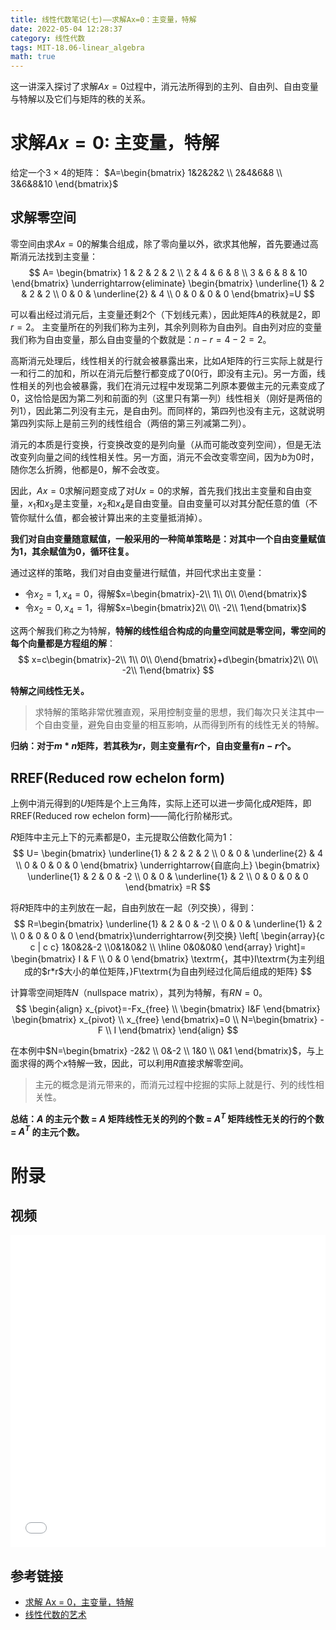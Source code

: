 ```yaml
---
title: 线性代数笔记(七)——求解Ax=0：主变量，特解
date: 2022-05-04 12:28:37
category: 线性代数
tags: MIT-18.06-linear_algebra
math: true
---
```


这一讲深入探讨了求解$Ax=0$过程中，消元法所得到的主列、自由列、自由变量与特解以及它们与矩阵的秩的关系。

<!--more-->

# 求解$Ax=0$: 主变量，特解
给定一个$3\times 4$的矩阵：
$A=\begin{bmatrix}
 1&2&2&2 
 \\ 2&4&6&8
 \\ 3&6&8&10
\end{bmatrix}$

## 求解零空间
零空间由求$Ax=0$的解集合组成，除了零向量以外，欲求其他解，首先要通过高斯消元法找到主变量：
$$
A=
\begin{bmatrix}
1 & 2 & 2 & 2
\\ 2 & 4 & 6 & 8
\\ 3 & 6 & 8 & 10
\end{bmatrix}
\underrightarrow{eliminate}
\begin{bmatrix}
\underline{1} & 2 & 2 & 2
\\ 0 & 0 & \underline{2} & 4
\\ 0 & 0 & 0 & 0
\end{bmatrix}=U
$$

可以看出经过消元后，主变量还剩2个（下划线元素），因此矩阵$A$的秩就是2，即$r=2$。
主变量所在的列我们称为主列，其余列则称为自由列。自由列对应的变量我们称为自由变量，那么自由变量的个数就是：$n-r=4-2=2$。

高斯消元处理后，线性相关的行就会被暴露出来，比如$A$矩阵的行三实际上就是行一和行二的加和，所以在消元后整行都变成了$0$($0$行，即没有主元)。另一方面，线性相关的列也会被暴露，我们在消元过程中发现第二列原本要做主元的元素变成了0，这恰恰是因为第二列和前面的列（这里只有第一列）线性相关（刚好是两倍的列1），因此第二列没有主元，是自由列。而同样的，第四列也没有主元，这就说明第四列实际上是前三列的线性组合（两倍的第三列减第二列）。

消元的本质是行变换，行变换改变的是列向量（从而可能改变列空间），但是无法改变列向量之间的线性相关性。另一方面，消元不会改变零空间，因为$b$为$0$时，随你怎么折腾，他都是$0$，解不会改变。

因此，$Ax=0$求解问题变成了对$Ux=0$的求解，首先我们找出主变量和自由变量，$x_1$和$x_3$是主变量，$x_2$和$x_4$是自由变量。自由变量可以对其分配任意的值（不管你赋什么值，都会被计算出来的主变量抵消掉）。

**我们对自由变量随意赋值，一般采用的一种简单策略是：对其中一个自由变量赋值为$1$，其余赋值为$0$，循环往复。**

通过这样的策略，我们对自由变量进行赋值，并回代求出主变量：

- 令$x_2=1, x_4=0$，得解$x=\begin{bmatrix}-2\\ 1\\ 0\\ 0\end{bmatrix}$
- 令$x_2=0, x_4=1$，得解$x=\begin{bmatrix}2\\ 0\\ -2\\ 1\end{bmatrix}$

这两个解我们称之为特解，**特解的线性组合构成的向量空间就是零空间，零空间的每个向量都是方程组的解**：
$$
x=c\begin{bmatrix}-2\\ 1\\ 0\\ 0\end{bmatrix}+d\begin{bmatrix}2\\ 0\\ -2\\ 1\end{bmatrix}
$$

**特解之间线性无关。**

> 求特解的策略非常优雅直观，采用控制变量的思想，我们每次只关注其中一个自由变量，避免自由变量的相互影响，从而得到所有的线性无关的特解。

**归纳：对于$m*n$矩阵，若其秩为$r$，则主变量有$r$个，自由变量有$n-r$个。**

## RREF(Reduced row echelon form)
上例中消元得到的$U$矩阵是个上三角阵，实际上还可以进一步简化成$R$矩阵，即RREF(Reduced row echelon form)——简化行阶梯形式。

$R$矩阵中主元上下的元素都是0，主元提取公倍数化简为1：
$$
U=
\begin{bmatrix}
\underline{1} & 2 & 2 & 2
\\ 0 & 0 & \underline{2} & 4
\\ 0 & 0 & 0 & 0
\end{bmatrix}
\underrightarrow{自底向上}
\begin{bmatrix}
\underline{1} & 2 & 0 & -2
\\ 0 & 0 & \underline{1} & 2
\\ 0 & 0 & 0 & 0
\end{bmatrix}
=R
$$

将$R$矩阵中的主列放在一起，自由列放在一起（列交换），得到：
$$
R=\begin{bmatrix}
 \underline{1} & 2 & 0 & -2
 \\ 0 & 0 & \underline{1} & 2
 \\ 0 & 0 & 0 & 0
\end{bmatrix}\underrightarrow{列交换}
\left[
\begin{array}{c c | c c}
 1&0&2&-2
 \\0&1&0&2
 \\ \hline 0&0&0&0
\end{array}
\right]=
\begin{bmatrix}
 I & F
 \\ 0 & 0
\end{bmatrix}
\textrm{，其中}I\textrm{为主列组成的$r*r$大小的单位矩阵，}F\textrm{为自由列经过化简后组成的矩阵}
$$

计算零空间矩阵$N$（nullspace matrix），其列为特解，有$RN=0$。
$$
\begin{align}
x_{pivot}=-Fx_{free} 
\\ \begin{bmatrix}
 I&F
\end{bmatrix}
\begin{bmatrix}
 x_{pivot} 
 \\ x_{free}
\end{bmatrix}=0 
\\ N=\begin{bmatrix}
 -F 
 \\ I
\end{bmatrix}
\end{align}
$$

在本例中$N=\begin{bmatrix}
 -2&2
 \\ 0&-2 
 \\ 1&0 
 \\ 0&1 
\end{bmatrix}$，与上面求得的两个$x$特解一致，因此，可以利用$R$直接求解零空间。

> 主元的概念是消元带来的，而消元过程中挖掘的实际上就是行、列的线性相关性。

**总结：$A$ 的主元个数 = $A$ 矩阵线性无关的列的个数 = $A^T$ 矩阵线性无关的行的个数 = $A^T$ 的主元个数。**

# 附录
## 视频
<iframe src="//player.bilibili.com/player.html?aid=382989698&bvid=BV16Z4y1U7oU&cid=569901010&p=7&autoplay=0" scrolling="no" border="0" width="100%" height="500" frameborder="no" framespacing="0" allowfullscreen="true"> </iframe>

## 参考链接

- [求解 Ax = 0，主变量，特解](https://github.com/MLNLP-World/MIT-Linear-Algebra-Notes/blob/master/%5B07%5D%20%E6%B1%82%E8%A7%A3%20Ax%20%3D%200%EF%BC%8C%E4%B8%BB%E5%8F%98%E9%87%8F%EF%BC%8C%E7%89%B9%E8%A7%A3/%E7%BA%BF%E6%80%A7%E4%BB%A3%E6%95%B0%5B%E4%B8%83%5D.pdf)
- [线性代数的艺术](https://github.com/kf-liu/The-Art-of-Linear-Algebra-zh-CN)